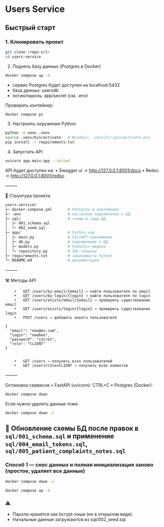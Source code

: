 # Users Service


##  Быстрый старт

### 1. Клонировать проект
```bash
git clone <repo-url>
cd users-service
```
2. Поднять базу данных (Postgres в Docker)
```bash
docker compose up -d
```

- сервис Postgres будет доступен на localhost:5432
- база данных: usersdb
- логин/пароль: app/secret (см. .env)

Проверить контейнер:
```bash
docker compose ps
```
3. Настроить окружение Python
```bash
python -m venv .venv
source .venv/bin/activate   # Windows: .venv\Scripts\Activate.ps1
pip install -r requirements.txt
```
4. Запустить API
```bash
uvicorn app.main:app --reload
```
API будет доступен на:
	•	Swagger ui → http://127.0.0.1:8001/docs
	•	Redoc → http://127.0.0.1:8001/redoc

⸻

📂 Структура проекта
```bash
users-service/
├─ docker-compose.yml       # Postgres в контейнере
├─ .env                     # настройки подключения к БД
├─ sql/                     # схемы и сиды БД
│  ├─ 001_schema.sql
│  └─ 002_seed.sql
├─ app/                     # Python-код
│  ├─ main.py               # FastAPI-приложение
│  ├─ db.py                 # подключение к БД
│  ├─ models.py             # Pydantic-модели
│  └─ repository.py         # SQL-запросы
├─ requirements.txt         # зависимости Python
└─ README.md                # документация
```

⸻

🛠 Методы API
```
	•	GET /users/by-email/{email} → найти пользователя по email
	•	GET /users/by-login/{login} → найти пользователя по login
	•	GET /users/exists/email/{email} → проверить существование email
	•	GET /users/exists/login/{login} → проверить существование login
	•	POST /users → добавить нового пользователя

{
  "email": "new@ex.com",
  "login": "newbee",
  "password": "s3cret",
  "role": "CLIENT"
}


	•	GET /users → получить всех пользователей
	•	GET /users?role=CLIENT → получить всех клиентов
```
⸻

 Остановка сервисов
	•	FastAPI (uvicorn): CTRL+C
	•	Postgres (Docker):

```bash
docker compose down
```
Если нужно удалить данные тоже:
```bash
docker compose down -v
```
## 🔄 Обновление схемы БД после правок в `sql/001_schema.sql` и применение `sql/004_email_tokens.sql`, `sql/005_patient_complaints_notes.sql`
### Способ 1 — **снос данных и полная инициализация заново** (простое, **удаляет все данные**)
```bash
docker compose down -v
```

```bash
docker compose up -d
```

### ⚠️
- Пароли хранятся как bcrypt-хэши (не в открытом виде).
- Начальные данные загружаются из sql/002_seed.sql.
